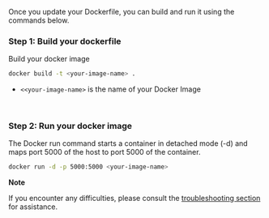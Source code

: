 Once you update your Dockerfile, you can build and run it using the commands below.

### Step 1: Build your dockerfile

Build your docker image

```bash
docker build -t <your-image-name> .
```

- `<<your-image-name>` is the name of your Docker Image

&nbsp;

### Step 2: Run your docker image

The Docker run command starts a container in detached mode (-d) and maps port 5000 of the host to port 5000 of the container.

```bash
docker run -d -p 5000:5000 <your-image-name>
```

**Note**

If you encounter any difficulties, please consult the [troubleshooting section](https://signoz.io/docs/instrumentation/python/#troubleshooting-your-installation) for assistance.
